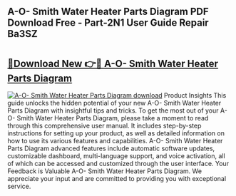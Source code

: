 ## A-O- Smith Water Heater Parts Diagram PDF Download Free - Part-2N1 User Guide Repair Ba3SZ

# <h2><a href="http://dfhdv77.blite.top/?on=A-O-+Smith+Water+Heater+Parts+Diagram">🔗Download New 👉🔴 A-O- Smith Water Heater Parts Diagram</a></h2>

[![A-O- Smith Water Heater Parts Diagram download](https://i.imgur.com/lujVjoI.png)](http://dfhdv77.blite.top/?on=A-O-+Smith+Water+Heater+Parts+Diagram)
Product Insights This guide unlocks the hidden potential of your new A-O- Smith Water Heater Parts Diagram with insightful tips and tricks. To get the most out of your A-O- Smith Water Heater Parts Diagram, please take a moment to read through this comprehensive user manual. It includes step-by-step instructions for setting up your product, as well as detailed information on how to use its various features and capabilities. A-O- Smith Water Heater Parts Diagram advanced features include automatic software updates, customizable dashboard, multi-language support, and voice activation, all of which can be accessed and customized through the user interface. Your Feedback is Valuable A-O- Smith Water Heater Parts Diagram. We appreciate your input and are committed to providing you with exceptional service.
